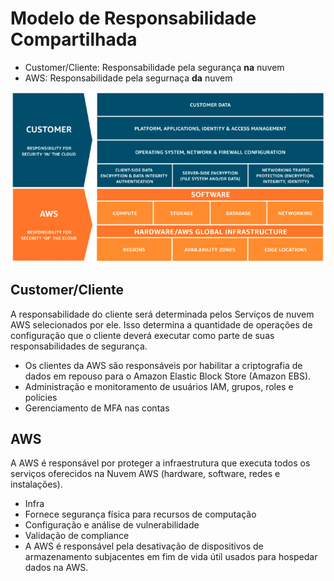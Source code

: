 # Modelo de Responsabilidade Compartilhada

* Customer/Cliente: Responsabilidade pela segurança **na** nuvem
* AWS: Responsabilidade pela segurnaça **da** nuvem

![Modelo de Responsabilidade Compartilhada](../images/13_fig_modelo_responsabilidade_compartilhada.png)

## Customer/Cliente

A responsabilidade do cliente será determinada pelos Serviços de nuvem AWS selecionados por ele. Isso determina a quantidade de operações de configuração que o cliente deverá executar como parte de suas responsabilidades de segurança.

* Os clientes da AWS são responsáveis por habilitar a criptografia de dados em repouso para o Amazon Elastic Block Store (Amazon EBS).
* Administração e monitoramento de usuários IAM, grupos, roles e policies
* Gerenciamento de MFA nas contas

## AWS

A AWS é responsável por proteger a infraestrutura que executa todos os serviços oferecidos na Nuvem AWS (hardware, software, redes e instalações).

* Infra
* Fornece segurança física para recursos de computação
* Configuração e análise de vulnerabilidade
* Validação de compliance
* A AWS é responsável pela desativação de dispositivos de armazenamento subjacentes em fim de vida útil usados para hospedar dados na AWS.